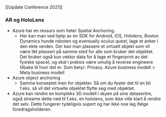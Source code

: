 [[Update Conference 2021]]
### AR og HoloLens
* Azure har en ressurs som heter Spatial Anchoring.
	* Her kan man ved hjelp av en SDK for Android, iOS, Hololens, Boston Dynamics hunde roboten og eventually oculus quest, lage et anker i den ekte verden. Der kan man plassere et virtuelt objekt som vil være likt plassert på samme sted for alle som bruker det objektet. Det bruker også kun vektor data for å lage et fingerprint av det fysiske spacet, og skal i praksis være umulig å reverse engineere tilbake til hvor det er. Som betyr: Privacy. Azure business modell > Meta business modell
* Azure object anchoring
	* Samme konseptet men for objekter. Så om du fester det til en bil f.eks. så vil det virtuelle objektet flytte seg med objektet. 
* Azure kan rendre en kompleks 3D modell i skyen på sine datasentre, også streame dette ned til f.eks. en hololens, som ikke ville klart å rendre det selv. Dette fungerer tydeligvis supert og har ikke noe lag ifølge foredragsholderen.